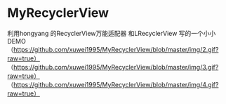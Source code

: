 # MyRecyclerView
利用hongyang 的RecyclerView万能适配器 和LRecyclerView 写的一个小小DEMO
（https://github.com/xuwei1995/MyRecyclerView/blob/master/img/2.gif?raw=true）
（https://github.com/xuwei1995/MyRecyclerView/blob/master/img/3.gif?raw=true）
（https://github.com/xuwei1995/MyRecyclerView/blob/master/img/4.gif?raw=true）

